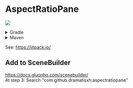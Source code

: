 # AspectRatioPane

[![](https://jitpack.io/v/DramaTisxh/AspectRatioPane.svg)](https://jitpack.io/#DramaTisxh/AspectRatioPane)

<details>
<summary>Gradle</summary>

```gradle
allprojects {
    repositories {
        maven { url "https://jitpack.io" }
    }
}
```
and:

```gradle
dependencies {
    compile 'com.github.dramatisxh:aspectratiopane:{latest version}'
}
```
</details>

<details>

<summary>Maven</summary>

```xml
<repositories>
    <repository>
        <id>jitpack.io</id>
        <url>https://jitpack.io</url>
    </repository>
</repositories>   
```
and:

```xml
<dependency>
    <groupId>com.github.dramatisxh</groupId>
    <artifactId>aspectratiopane</artifactId>
    <version>{latest version}</version>
</dependency>			
```
</details>

See: https://jitpack.io/

## Add to SceneBuilder

https://docs.gluonhq.com/scenebuilder/ <br>
At step 3: Search "com.github.dramatisxh:aspectratiopane"
